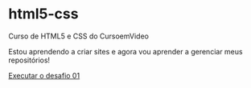 # html5-css
 Curso de HTML5 e CSS do CursoemVideo

 Estou aprendendo a criar sites e agora vou aprender a gerenciar meus repositórios!

 <a href="https://maryangela2609.github.io/html5-css/modulo-1/exercicios/desafios/desafio02/index.html">Executar o desafio 01</a> 

